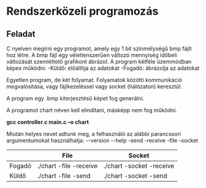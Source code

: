 # Rendszerközeli programozás
## Feladat
C nyelven megírni egy programot, amely egy 1 bit színmélységű bmp fájlt hoz
létre.
A bmp fájl egy véletlenszerűen változó mennyiség időbeli változását
szemléltető grafikont ábrázol.
A program kétféle üzemmódban képes működni:
-Küldő: előállítja az adatokat
-Fogadó: ábrázolja az adatokat

Egyetlen program, de két folyamat. Folyamatok közötti kommunikáció
megvalósítása, vagy fájlkezeléssel vagy socket (hálózaton) keresztül. 

A program egy .bmp kiterjesztésű képet fog generálni.

A programot chart néven kell elindítani, másképp nem fog működni.

**gcc controller.c main.c –o chart**

Miután helyes nevet adtunk meg, a felhasználó az alábbi parancssori
argumentumokat használhatja:
--version
--help
-send
-receive
-file
-socket

|               | File | Socket |
| ------------- | ------------- | ------------- |
| Fogadó | ./chart -file -receive  | ./chart -socket -receive  |
| Küldő  | ./chart -file -send  | ./chart -socket -send  |
